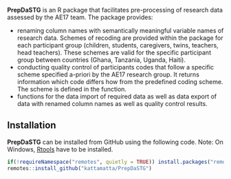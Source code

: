 **PrepDaSTG** is an R package that facilitates pre-processing of research data assessed by the AE17 team.
The package provides:
- renaming column names with semantically meaningful variable names of research data. Schemes of recoding are provided within the package for each participant group (children, students, caregivers, twins, teachers, head teachers). These schemes are valid for the specific participant group between countries (Ghana, Tanzania, Uganda, Haiti).
- conducting quality control of participants codes that follow a specific scheme specified a-priori by the AE17 research group. It returns information which code differs how from the predefined coding scheme. The scheme is defined in the function. 
- functions for the data import of required data as well as data export of data with renamed column names as well as quality control results.

## Installation
**PrepDaSTG** can be installed from GitHub using the following code. Note: On Windows, [Rtools](https://cran.r-project.org/bin/windows/Rtools/) have to be installed.

```r
if(!requireNamespace("remotes", quietly = TRUE)) install.packages("remotes")
remotes::install_github("kattamatta/PrepDaSTG")
```

